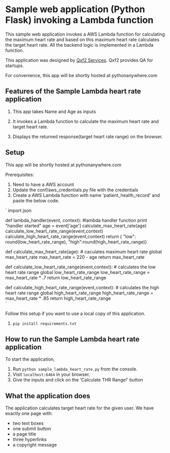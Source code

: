 # Sample web application (Python Flask) invoking a Lambda function

This sample web application invokes a AWS Lambda function for calculating the maximum heart rate and based on this maximum heart rate calculates the target heart rate. All the backend logic is implemented in a Lambda function.

This application was designed by [Qxf2 Services](https://www.qxf2.com/?utm_source=qa-interview&utm_medium=click&utm_campaign=From%20QA%20Interview). Qxf2 provides QA for startups.

For convenience, this app will be shortly hosted at pythonanywhere.com

## Features of the Sample Lambda heart rate application

1. This app takes Name and Age as inputs

2. It invokes a Lambda function to calculate the maximum heart rate and target heart rate.

3. Displays the returned response(target heart rate range) on the browser.


## Setup

This app will be shortly hosted at pythonanywhere.com

Prerequisites:

1) Need to have a AWS account
2) Update the conf/aws_credentials.py file with the credentials
3) Create a AWS Lambda function with name 'patient_health_record' and paste the below code.

`
import json

def lambda_handler(event, context):
    #lambda handler function
    print "handler started"
    age = event['age']
    calculate_max_heart_rate(age)
    calculate_low_heart_rate_range(event,context)
    calculate_high_heart_rate_range(event,context)
    return {
        "low": round(low_heart_rate_range),
        "high":round(high_heart_rate_range)}
    
        
def calculate_max_heart_rate(age):
    # caculates maximum heart rate
    global max_heart_rate
    max_heart_rate = 220 - age
    return max_heart_rate
    
def calculate_low_heart_rate_range(event,context):
    # calculates the low heart rate range
    global low_heart_rate_range
    low_heart_rate_range = max_heart_rate * .7
    return low_heart_rate_range
    
def calculate_high_heart_rate_range(event,context):
    # calculates the high heart rate range
    global high_heart_rate_range
    high_heart_rate_range = max_heart_rate * .85
    return high_heart_rate_range    
`

Follow this setup if you want to use a local copy of this application. 

1. `pip install requirements.txt`

## How to run the Sample Lambda heart rate application

To start the application, 

1. Run `python sample_lambda_heart_rate.py` from the console.
2. Visit `localhost:6464` in your browser. 
3. Give the inputs and click on the 'Calculate THR Range!' button

## What the application does

The application calculates target heart rate for the given user. We have exactly one page with:

* two text boxes 
* one submit button
* a page title 
* three hyperlinks 
* a copyright message

